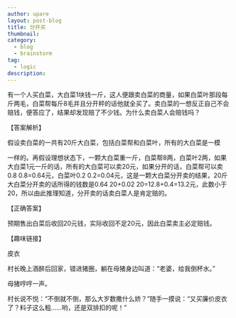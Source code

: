 ```yaml
---
author: upare
layout: post-blog
title: 分开买
thumbnail:
category:
  - blog
  - brainstorm
tag:
  - logic
description: 
---
```

有一个人买白菜，大白菜1块钱一斤，这人便跟卖白菜的商量，如果白菜叶那段每斤两毛，白菜帮每斤8毛并且分开秤的话他就全买了。卖白菜的一想反正自己不会赔钱，便答应了，结果却发现赔了不少钱。为什么卖白菜人会赔钱吗？

【答案解析】

假设卖白菜的一共有20斤大白菜，包括白菜帮和白菜叶，所有的大白菜是一模

一样的。再假设理想状态下，一颗大白菜重一斤，白菜帮8两，白菜叶2两，如果大白菜1元一斤的话，所有的大白菜可以卖20元，如果分开的话，白菜帮可以卖0.8 0.8=0.64元，白菜叶0.2 0.2=0.04元，这是一颗大白菜分开卖的结果，20斤大白菜分开卖的话所得的钱数是0.64 20+0.02 20=12.8+0.4=13.2元，此数小于20，所以由此推理知道，分开卖的话卖白菜人是肯定赔的。

【正确答案】

预期售出白菜后收回20元钱，实际收回不足20元，因此白菜卖主必定赔钱。

【趣味链接】

皮衣

村长晚上酒醉后回家，错进猪圈，躺在母猪身边叫道：“老婆，给我倒杯水。”

母猪哼哼一声。

村长说不悦：“不倒就不倒，那么大岁数撒什么娇？”随手一摸说：“又买廉价皮衣了？料子这么粗……哟，还是双排扣的呢！”